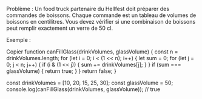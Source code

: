 Problème :
Un food truck partenaire du Hellfest doit préparer des commandes de boissons. Chaque commande est un tableau de volumes de boissons en centilitres. Vous devez vérifier si une combinaison de boissons peut remplir exactement un verre de 50 cl.

Exemple :

Copier
function canFillGlass(drinkVolumes, glassVolume) {
    const n = drinkVolumes.length;
    for (let i = 0; i < (1 << n); i++) {
        let sum = 0;
        for (let j = 0; j < n; j++) {
            if (i & (1 << j)) {
                sum += drinkVolumes[j];
            }
        }
        if (sum === glassVolume) {
            return true;
        }
    }
    return false;
}

const drinkVolumes = [10, 20, 15, 25, 30];
const glassVolume = 50;
console.log(canFillGlass(drinkVolumes, glassVolume)); // true